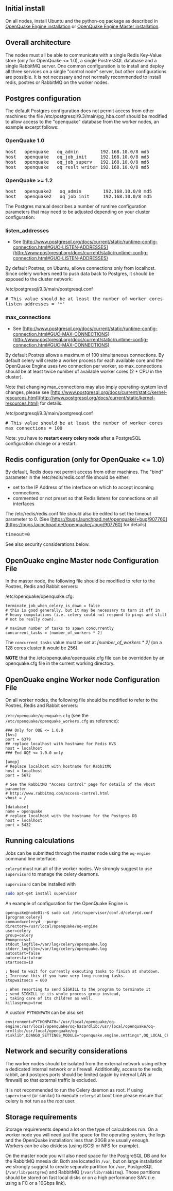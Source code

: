 ## Initial install
On all nodes, install Ubuntu and the python-oq package as described in [OpenQuake Engine installation](Installing-the-OpenQuake-Engine-1.4.md) or [OpenQuake Engine Master installation](Installing-the-OpenQuake-Engine-Nightly.md).

## Overall architecture 
The nodes must all be able to communicate with a single Redis Key-Value store (only for OpenQuake <= 1.0), a single PostresSQL database and a single RabbitMQ server.
One common configuration is to install and deploy all three services on a single "control node" server, but other configurations are possible.  It is not necessary and not normally recommended to install redis, postres or RabbitMQ on the worker nodes.

## Postgres configuration
The default Postgres configuration does not permit access from other machines: the file /etc/postgresql/9.3/main/pg_hba.conf should be modified to allow access to the "openquake" database from the worker nodes, an example excerpt follows:

### OpenQuake 1.0
<pre>
host   openquake   oq_admin        192.168.10.0/8 md5
host   openquake   oq_job_init     192.168.10.0/8 md5
host   openquake   oq_job_superv   192.168.10.0/8 md5
host   openquake   oq_reslt_writer 192.168.10.0/8 md5
</pre>

### OpenQuake >= 1.2
<pre>
host   openquake2   oq_admin        192.168.10.0/8 md5
host   openquake2   oq_job_init     192.168.10.0/8 md5
</pre>

The Postgres manual describes a number of runtime configuration parameters that may need to be adjusted depending on your cluster configuration:

### listen_addresses 
* See [http://www.postgresql.org/docs/current/static/runtime-config-connection.html#GUC-LISTEN-ADDRESSES](http://www.postgresql.org/docs/current/static/runtime-config-connection.html#GUC-LISTEN-ADDRESSES)

By default Postres, on Ubuntu, allows connections only from localhost. Since celery workers need to push data back to Postgres, it should be exposed to the cluster network:

/etc/postgresql/9.3/main/postgresql.conf
<pre>
# This value should be at least the number of worker cores
listen_addresses = '*'
</pre>

### max_connections 
* See [http://www.postgresql.org/docs/current/static/runtime-config-connection.html#GUC-MAX-CONNECTIONS](http://www.postgresql.org/docs/current/static/runtime-config-connection.html#GUC-MAX-CONNECTIONS)

By default Postres allows a maximum of 100 simultaneous connections. By default celery will create a worker process for each available core and the OpenQuake Engine uses two connection per worker, so max_connections should be at least twice number of available worker cores (2 * CPU in the cluster).

Note that changing max_connections may also imply operating-system level changes, please see [http://www.postgresql.org/docs/current/static/kernel-resources.html](http://www.postgresql.org/docs/current/static/kernel-resources.html) for details.

/etc/postgresql/9.3/main/postgresql.conf
<pre>
# This value should be at least the number of worker cores
max_connections = 100
</pre>

Note: you have to **restart every celery node** after a PostgreSQL configuration change or a restart.

## Redis configuration (only for OpenQuake <= 1.0)
By default, Redis does not permit access from other machines. The "bind" parameter in the /etc/redis/redis.conf file should be either:
  * set to the IP Address of the interface on which to accept incoming connections.  
  * commented or not preset so that Redis listens for connections on all interfaces

The /etc/redis/redis.conf file should also be edited to set the timeout parameter to 0.  (See [https://bugs.launchpad.net/openquake/+bug/907760](https://bugs.launchpad.net/openquake/+bug/907760) for details).
<pre>
timeout=0
</pre>

See also security considerations below.

## OpenQuake engine Master node Configuration File
In the master node, the following file should be modified to refer to the Postres, Redis and Rabbit servers:

/etc/openquake/openquake.cfg:

```
terminate_job_when_celery_is_down = false
# this is good generally, but it may be necessary to turn it off in
# heavy computations (i.e. celery could not respond to pings and still
# not be really down).

```

```
# maximum number of tasks to spawn concurrently
concurrent_tasks = [number_of_workers * 2]
```

The ```concurrent_tasks``` value must be set at _[number_of_workers * 2]_ (on a 128 cores cluster it would be 256).

**NOTE** that the /etc/openquake/openquake.cfg file can be overridden by an openquake.cfg file in the current working directory.

## OpenQuake engine Worker node Configuration File
On all worker nodes, the following file should be modified to refer to the Postres, Redis and Rabbit servers:

```/etc/openquake/openquake.cfg``` (see the ```/etc/openquake/openquake_workers.cfg``` as reference):
```
### Only for OQE <= 1.0.0
[kvs]
port = 6379
## replace localhost with hostname for Redis KVS
host = localhost
### End OQE <= 1.0.0 only

[amqp]
# Replace localhost with hostname for RabbitMQ
host = localhost
port = 5672

# See the RabbitMQ "Access Control" page for details of the vhost parameter
# http://www.rabbitmq.com/access-control.html
vhost = /

[database]
name = openquake
# replace localhost with the hostname for the Postgres DB
host = localhost
port = 5432
```

## Running calculations

Jobs can be submitted through the master node using the `oq-engine` command line interface.

`celeryd` must run all of the worker nodes. We strongly suggest to use `supervisord` to manage the celery deamons.

```supervisord``` can be installed with
```bash
sudo apt-get install supervisor
```

An example of configuration for the OpenQuake Engine is
```
openquake@node01:~$ sudo cat /etc/supervisor/conf.d/celeryd.conf 
[program:celery]
command=celeryd --purge
directory=/usr/local/openquake/oq-engine
user=celery
group=celery
#numprocs=1
stdout_logfile=/var/log/celery/openquake.log
stderr_logfile=/var/log/celery/openquake.log
autostart=false
autorestart=true
startsecs=10

; Need to wait for currently executing tasks to finish at shutdown.
; Increase this if you have very long running tasks.
stopwaitsecs = 600

; When resorting to send SIGKILL to the program to terminate it
; send SIGKILL to its whole process group instead,
; taking care of its children as well.
killasgroup=true
```

A custom `PYTHONPATH` can be also set
```
environment=PYTHONPATH="/usr/local/openquake/oq-engine:/usr/local/openquake/oq-hazardlib:/usr/local/openquake/oq-nrmllib:/usr/local/openquake/oq-risklib",DJANGO_SETTINGS_MODULE="openquake.engine.settings",OQ_LOCAL_CFG_PATH="openquake_worker.cfg" 
```



## Network and security considerations
The worker nodes should be isolated from the external network using either a dedicated internal network or a firewall.
Additionally, access to the redis, rabbit, and postgres ports should be limited (again by internal LAN or firewall) so that external traffic is excluded.

It is not recommended to run the Celery daemon as root.
If using `supervisord` (or similar) to execute `celeryd` at boot time please ensure that celery is not run as the _root_ user.

## Storage requirements

Storage requirements depend a lot on the type of calculations run. On a worker node you will need just the space for the operating system, the logs and the OpenQuake installation: less than 20GB are usually enough. Workers can be also diskless (using iSCSI or NFS for example).

On the master node you will also need space for the PostgreSQL DB and for the RabbitMQ mnesia dir. Both are located in ```/var```, but on large installation we strongly suggest to create separate partition for ```/var```, PostgreSQL (```/var/lib/postgres```) and RabbitMQ (```/var/lib/rabbitmq```).
Those partitions should be stored on fast local disks or on a high performance SAN (i.e. using a FC or a 10Gbps link).
